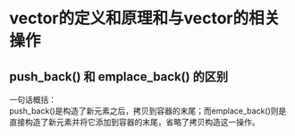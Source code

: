 # vector的定义和原理和与vector的相关操作







## push_back() 和 emplace_back() 的区别

一句话概括：  
push_back()是构造了新元素之后，拷贝到容器的末尾；而emplace_back()则是直接构造了新元素并将它添加到容器的末尾，省略了拷贝构造这一操作。  

